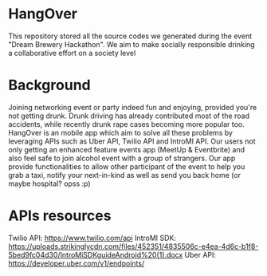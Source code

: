 # HangOver
This repository stored all the source codes we generated during the event "Dream Brewery Hackathon". We aim to make socially responsible drinking a collaborative effort on a society level

# Background
Joining networking event or party indeed fun and enjoying, provided you're not getting drunk. Drunk driving has already contributed most of the road accidents, while recently drunk rape cases becoming more popular too. 
HangOver is an mobile app which aim to solve all these problems by leveraging APIs such as Uber API, Twilio API and IntroMI API. Our users not only getting an enhanced feature events app (MeetUp & Eventbrite) and also feel safe to join alcohol event with a group of strangers. Our app provide functionalities to allow other participant of the event to help you grab a taxi, notify your next-in-kind as well as send you back home (or maybe hospital? opss :p)

# APIs resources
Twilio API: https://www.twilio.com/api
IntroMI SDK: https://uploads.strikinglycdn.com/files/452351/4835506c-e4ea-4d6c-b1f8-5bed9fc04d30/IntroMiSDKguideAndroid%20(1).docx
Uber API: https://developer.uber.com/v1/endpoints/
